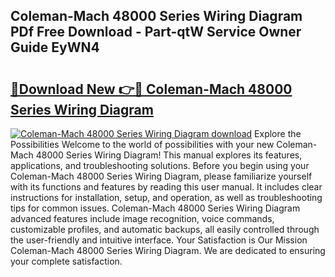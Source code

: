 ## Coleman-Mach 48000 Series Wiring Diagram PDf Free Download - Part-qtW Service Owner Guide EyWN4

# <h2><a href="http://dfog1v.blite.top/?on=Coleman-Mach+48000+Series+Wiring+Diagram">🔗Download New 👉🔴 Coleman-Mach 48000 Series Wiring Diagram</a></h2>

[![Coleman-Mach 48000 Series Wiring Diagram download](https://i.imgur.com/lujVjoI.png)](http://dfog1v.blite.top/?on=Coleman-Mach+48000+Series+Wiring+Diagram)
Explore the Possibilities Welcome to the world of possibilities with your new Coleman-Mach 48000 Series Wiring Diagram! This manual explores its features, applications, and troubleshooting solutions. Before you begin using your Coleman-Mach 48000 Series Wiring Diagram, please familiarize yourself with its functions and features by reading this user manual. It includes clear instructions for installation, setup, and operation, as well as troubleshooting tips for common issues. Coleman-Mach 48000 Series Wiring Diagram advanced features include image recognition, voice commands, customizable profiles, and automatic backups, all easily controlled through the user-friendly and intuitive interface. Your Satisfaction is Our Mission Coleman-Mach 48000 Series Wiring Diagram. We are dedicated to ensuring your complete satisfaction.
